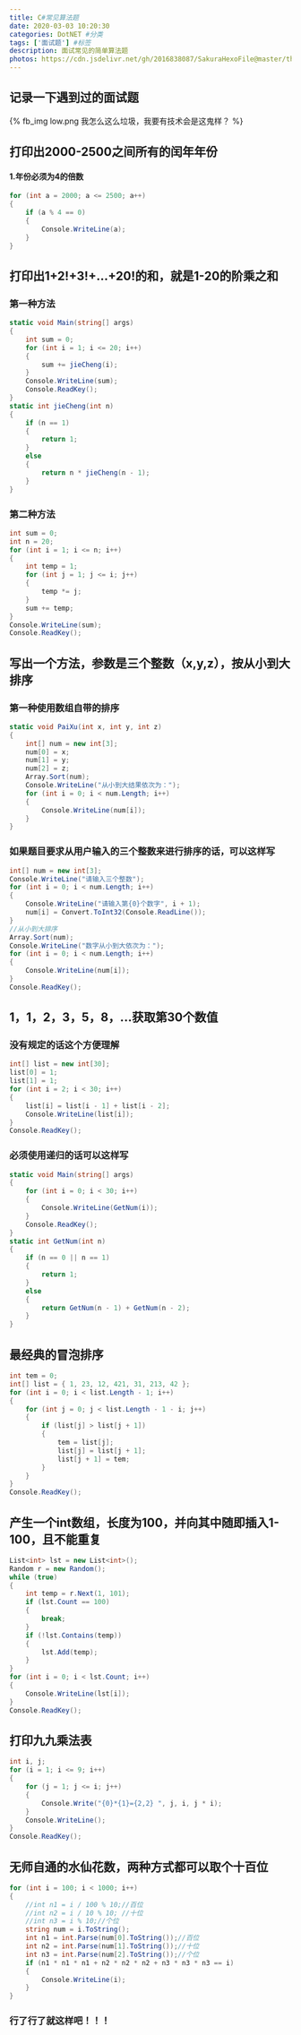```yaml
---
title: C#常见算法题
date: 2020-03-03 10:20:30
categories: DotNET #分类
tags: ['面试题'] #标签
description: 面试常见的简单算法题
photos: https://cdn.jsdelivr.net/gh/2016838087/SakuraHexoFile@master/themes/images/background/39.jpg
---
```


## 记录一下遇到过的面试题
<!-- more -->
{% fb_img low.png 我怎么这么垃圾，我要有技术会是这鬼样？ %}

## 打印出2000-2500之间所有的闰年年份
#### 1.年份必须为4的倍数
```csharp
for (int a = 2000; a <= 2500; a++)
{
    if (a % 4 == 0)
    {
        Console.WriteLine(a);
    }
}
```
## 打印出1+2!+3!+...+20!的和，就是1-20的阶乘之和

### 第一种方法
```csharp
static void Main(string[] args)
{
    int sum = 0;
    for (int i = 1; i <= 20; i++)
    {
        sum += jieCheng(i);
    }
    Console.WriteLine(sum);
    Console.ReadKey();
}
static int jieCheng(int n)
{
    if (n == 1)
    {
        return 1;
    }
    else
    {
        return n * jieCheng(n - 1);
    }
}
```
### 第二种方法
```csharp
int sum = 0;
int n = 20;
for (int i = 1; i <= n; i++)
{
    int temp = 1;
    for (int j = 1; j <= i; j++)
    {
        temp *= j;
    }
    sum += temp;
}
Console.WriteLine(sum);
Console.ReadKey();
```

## 写出一个方法，参数是三个整数（x,y,z），按从小到大排序

### 第一种使用数组自带的排序
```csharp
static void PaiXu(int x, int y, int z)
{
    int[] num = new int[3];
    num[0] = x;
    num[1] = y;
    num[2] = z;
    Array.Sort(num);
    Console.WriteLine("从小到大结果依次为：");
    for (int i = 0; i < num.Length; i++)
    {
        Console.WriteLine(num[i]);
    }
}
```

### 如果题目要求从用户输入的三个整数来进行排序的话，可以这样写
```csharp
int[] num = new int[3];
Console.WriteLine("请输入三个整数");
for (int i = 0; i < num.Length; i++)
{
    Console.WriteLine("请输入第{0}个数字", i + 1);
    num[i] = Convert.ToInt32(Console.ReadLine());
}
//从小到大排序
Array.Sort(num);
Console.WriteLine("数字从小到大依次为：");
for (int i = 0; i < num.Length; i++)
{
    Console.WriteLine(num[i]);
}
Console.ReadKey();
```

## 1，1，2，3，5，8，...获取第30个数值

### 没有规定的话这个方便理解
```csharp
int[] list = new int[30];
list[0] = 1;
list[1] = 1;
for (int i = 2; i < 30; i++)
{
    list[i] = list[i - 1] + list[i - 2];
    Console.WriteLine(list[i]);
}
Console.ReadKey();
```

### 必须使用递归的话可以这样写
```csharp
static void Main(string[] args)
{
    for (int i = 0; i < 30; i++)
    {
        Console.WriteLine(GetNum(i));
    }
    Console.ReadKey();
}
static int GetNum(int n)
{
    if (n == 0 || n == 1)
    {
        return 1;
    }
    else
    {
        return GetNum(n - 1) + GetNum(n - 2);
    }
}
```

## 最经典的冒泡排序
```csharp
int tem = 0;
int[] list = { 1, 23, 12, 421, 31, 213, 42 };
for (int i = 0; i < list.Length - 1; i++)
{
    for (int j = 0; j < list.Length - 1 - i; j++)
    {
        if (list[j] > list[j + 1])
        {
            tem = list[j];
            list[j] = list[j + 1];
            list[j + 1] = tem;
        }
    }
}
Console.ReadKey();
```
## 产生一个int数组，长度为100，并向其中随即插入1-100，且不能重复
```csharp
List<int> lst = new List<int>();
Random r = new Random();
while (true)
{
    int temp = r.Next(1, 101);
    if (lst.Count == 100)
    {
        break;
    }
    if (!lst.Contains(temp))
    {
        lst.Add(temp);
    }
}
for (int i = 0; i < lst.Count; i++)
{
    Console.WriteLine(lst[i]);
}
Console.ReadKey();
```
## 打印九九乘法表
```csharp
int i, j;
for (i = 1; i <= 9; i++)
{
    for (j = 1; j <= i; j++)
    {
        Console.Write("{0}*{1}={2,2} ", j, i, j * i);
    }
    Console.WriteLine();
}
Console.ReadKey();
```

## 无师自通的水仙花数，两种方式都可以取个十百位
```csharp
for (int i = 100; i < 1000; i++)
{
    //int n1 = i / 100 % 10;//百位
    //int n2 = i / 10 % 10; //十位
    //int n3 = i % 10;//个位
    string num = i.ToString();
    int n1 = int.Parse(num[0].ToString());//百位
    int n2 = int.Parse(num[1].ToString());//十位
    int n3 = int.Parse(num[2].ToString());//个位
    if (n1 * n1 * n1 + n2 * n2 * n2 + n3 * n3 * n3 == i)
    {
        Console.WriteLine(i);
    }
}
```
### 行了行了就这样吧！！！